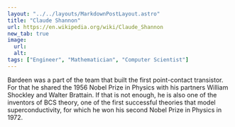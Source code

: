 ```yaml
---
layout: "../../layouts/MarkdownPostLayout.astro"
title: "Claude Shannon"
url: https://en.wikipedia.org/wiki/Claude_Shannon
new_tab: true
image:
  url:
  alt:
tags: ["Engineer", "Mathematician", "Computer Scientist"]
---
```


Bardeen was a part of the team that built the first point-contact transistor. For that he shared the 1956 Nobel Prize in Physics with his partners William Shockley and Walter Brattain. If that is not enough, he is also one of the inventors of BCS theory, one of the first successful theories that model superconductivity, for which he won his second Nobel Prize in Physics in 1972.
